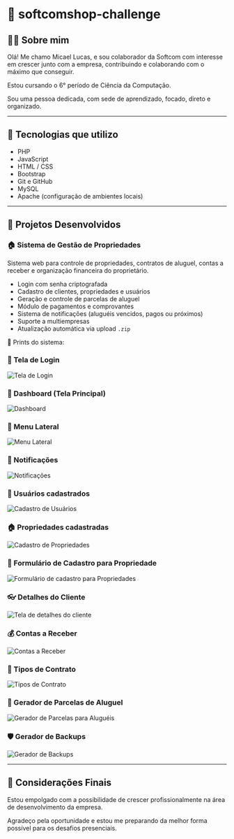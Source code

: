 # 💼 softcomshop-challenge

## 🙋‍♂️ Sobre mim

Olá! Me chamo Micael Lucas, e sou colaborador da Softcom com interesse em crescer junto com a empresa, contribuindo e colaborando com o máximo que conseguir.

Estou cursando o 6° período de Ciência da Computação.

Sou uma pessoa dedicada, com sede de aprendizado, focado, direto e organizado.

---

## 🧪 Tecnologias que utilizo

- PHP
- JavaScript
- HTML / CSS
- Bootstrap
- Git e GitHub
- MySQL
- Apache (configuração de ambientes locais)

---

## 📂 Projetos Desenvolvidos

### 🏠 Sistema de Gestão de Propriedades

Sistema web para controle de propriedades, contratos de aluguel, contas a receber e organização financeira do proprietário.

- Login com senha criptografada
- Cadastro de clientes, propriedades e usuários
- Geração e controle de parcelas de aluguel
- Módulo de pagamentos e comprovantes
- Sistema de notificações (aluguéis vencidos, pagos ou próximos)
- Suporte a multiempresas
- Atualização automática via upload `.zip`

📸 Prints do sistema:

### 🔐 Tela de Login
![Tela de Login](prints/tela_de_login.png)

### 🧭 Dashboard (Tela Principal)
![Dashboard](prints/dashboard.png)

### 📑 Menu Lateral
![Menu Lateral](prints/menu_lateral.png)

### 🔔 Notificações
![Notificações](prints/notificacoes.png)

### 👤 Usuários cadastrados
![Cadastro de Usuários](prints/cadastro_de_usuarios.png)

### 🏠 Propriedades cadastradas
![Cadastro de Propriedades](prints/cadastros_de_propriedades.png)

### 📝 Formulário de Cadastro para Propriedade
![Formulário de cadastro para Propriedades](prints/tela_de_cadastro_da_propriedade.png)

### 👓 Detalhes do Cliente
![Tela de detalhes do cliente](prints/detalhes_do_cliente.png)

### 💰 Contas a Receber
![Contas a Receber](prints/tela_contas_a_receber.png)

### 📄 Tipos de Contrato
![Tipos de Contrato](prints/tipos_de_contratos.png)

### 📆 Gerador de Parcelas de Aluguel
![Gerador de Parcelas para Aluguéis](prints/gerador_de_parcelas_aluguel.png)

### 🛡️ Gerador de Backups
![Gerador de Backups](prints/gerador_de_backups.png)


---

## 🚀 Considerações Finais

Estou empolgado com a possibilidade de crescer profissionalmente na área de desenvolvimento da empresa.

Agradeço pela oportunidade e estou me preparando da melhor forma possível para os desafios presenciais.

